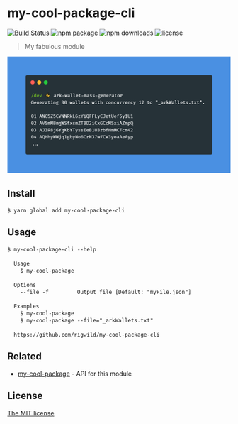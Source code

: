 # my-cool-package-cli
[![Build Status](https://travis-ci.com/rigwild/my-cool-package-cli.svg?branch=master)](https://travis-ci.com/rigwild/my-cool-package-cli) [![npm package](https://img.shields.io/npm/v/my-cool-package-cli.svg?logo=npm)](https://www.npmjs.com/package/my-cool-package-cli) ![npm downloads](https://img.shields.io/npm/dw/my-cool-package-cli) ![license](https://img.shields.io/npm/l/my-cool-package-cli?color=blue)

> My fabulous module

![Screenshot](./screenshot.png)


## Install

```
$ yarn global add my-cool-package-cli
```

## Usage

```
$ my-cool-package-cli --help

  Usage
    $ my-cool-package
  
  Options
    --file -f         Output file [Default: "myFile.json"]

  Examples
    $ my-cool-package
    $ my-cool-package --file="_arkWallets.txt"

  https://github.com/rigwild/my-cool-package-cli
```


## Related

 - [my-cool-package](https://github.com/rigwild/my-cool-package) - API for this module



## License

[The MIT license](./LICENSE)
